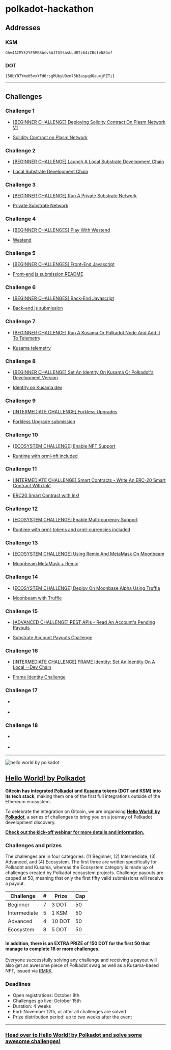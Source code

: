 # polkadot-hackathon

## Addresses

### KSM

`Ghv4ACMYE2YF5MBSAcvSA1TGSSasULdRTz64zZBqfvN8Gxf`

### DOT

`158bYB7YmeH5vxYFd6rsgMUbyU9zm75b3aspqdGauxjPZTi1`

-----------------------------------------

## Challenges

### Challenge 1

- [[BEGINNER CHALLENGE] Deploying Solidity Contract On Plasm Network V1](https://gitcoin.co/issue/staketechnologies/hello-world-by-polkadot/6/100023960)

- [Solidity Contract on Plasm Network](plasm-network-contract)

### Challenge 2

- [[BEGINNER CHALLENGE] Launch A Local Substrate Development Chain](https://gitcoin.co/issue/Polkadot-Network/hello-world-by-polkadot/17/100023943)

- [Local Substrate Development Chain](local-substrate-development-chain)

### Challenge 3

- [[BEGINNER CHALLENGE] Run A Private Substrate Network](https://gitcoin.co/issue/Polkadot-Network/hello-world-by-polkadot/16/100023942)

- [Private Substrate Network](run-private-substrate-network)

### Challenge 4

- [[BEGINNER CHALLENGES] Play With Westend](https://gitcoin.co/issue/Polkadot-Network/hello-world-by-polkadot/15/100023941)

- [Westend](westend)

### Challenge 5

- [[BEGINNER CHALLENGES] Front-End Javascript](https://gitcoin.co/issue/Polkadot-Network/hello-world-by-polkadot/14/100023940)

- [Front-end js submission README](front-end-js-challenge/README.md)

### Challenge 6

- [[BEGINNER CHALLENGES] Back-End Javascript](https://gitcoin.co/issue/Polkadot-Network/hello-world-by-polkadot/13/100023939)

- [Back-end js submission](back-end-js-challenge)

### Challenge 7

- [[BEGINNER CHALLENGE] Run A Kusama Or Polkadot Node And Add It To Telemetry](https://gitcoin.co/issue/Polkadot-Network/hello-world-by-polkadot/12/100023938)

- [Kusama telemetry](kusama-telemetry)

### Challenge 8

- [[BEGINNER CHALLENGE] Set An Identity On Kusama Or Polkadot's Development Version](https://gitcoin.co/issue/Polkadot-Network/hello-world-by-polkadot/11/100023937)

- [Identity on Kusama dev](identity-on-kusama-development-version)

### Challenge 9

- [[INTERMEDIATE CHALLENGE] Forkless Upgrades](https://gitcoin.co/issue/Polkadot-Network/hello-world-by-polkadot/6/100023932)

- [Forkless Upgrade submission](forkless-upgrades-challenge)

### Challenge 10

- [[ECOSYSTEM CHALLENGE] Enable NFT Support](https://gitcoin.co/issue/AcalaNetwork/polakdot-hello-world-acala/1/100023951)

- [Runtime with orml-nft included](nft-support-challenge)

### Challenge 11

- [[INTERMEDIATE CHALLENGE] Smart Contracts - Write An ERC-20 Smart Contract With Ink!](https://gitcoin.co/issue/Polkadot-Network/hello-world-by-polkadot/9/100023935)

- [ERC20 Smart Contract with Ink!](erc20-smart-contract-with-ink)

### Challenge 12

- [[ECOSYSTEM CHALLENGE] Enable Multi-currency Support](https://gitcoin.co/issue/AcalaNetwork/polakdot-hello-world-acala/2/100023952)

- [Runtime with orml-tokens and orml-currencies included](multi-currency-support-challenge)

### Challenge 13

- [[ECOSYSTEM CHALLENGE] Using Remix And MetaMask On Moonbeam](https://gitcoin.co/issue/PureStake/gitcoin-hello-world-by-moonbeam/3/100023962)

- [Moonbeam MetaMask + Remix](moonbeam-metamask-remix)

### Challenge 14

- [[ECOSYSTEM CHALLENGE] Deploy On Moonbase Alpha Using Truffle](https://gitcoin.co/issue/PureStake/gitcoin-hello-world-by-moonbeam/1/100023953)

- [Moonbeam with Truffle](moonbeam-truffle)

### Challenge 15

- [[ADVANCED CHALLENGE] REST APIs - Read An Account's Pending Payouts](https://gitcoin.co/issue/Polkadot-Network/hello-world-by-polkadot/5/100023931)

- [Substrate Account Payouts Challenge](substrate-account-payouts-challenge)

### Challenge 16

- [[INTERMEDIATE CHALLENGE] FRAME Identity: Set An Identity On A Local --Dev Chain](https://gitcoin.co/issue/Polkadot-Network/hello-world-by-polkadot/10/100023936)

- [Frame Identity Challenge](frame-identity-challenge)

### Challenge 17

- []()

- []()

### Challenge 18

- []()

- []()

-----------------------------------------

![hello world by polkadot](https://user-images.githubusercontent.com/48550657/95865108-8f7b9b80-0d66-11eb-97c5-e52360f196f8.png)

## [Hello World! by Polkadot](https://gitcoin.co/hackathon/polkadot/onboard?utm_source=github&utm_medium=referral&utm_campaign=hello+world)

**Gitcoin has integrated [Polkadot](https://polkadot.network/) and [Kusama](https://kusama.network/) tokens (DOT and KSM) into its tech stack**, making them one of the first full integrations outside of the Ethereum ecosystem.

To celebrate the integration on Gitcoin, we are organising **[Hello World! by Polkadot](https://gitcoin.co/hackathon/polkadot/onboard?utm_source=github&utm_medium=referral&utm_campaign=hello+world)**, a series of challenges to bring you on a journey of Polkadot development discovery.

**[Check out the kick-off webinar for more details and information.](https://www.crowdcast.io/e/gitcoin-hello-world-by-polkadot)**

### Challenges and prizes

The challenges are in four categories: (1) Beginner, (2) Intermediate, (3) Advanced, and (4) Ecosystem. The first three are written specifically for Polkadot and Kusama, whereas the Ecosystem category is made up of challenges created by Polkadot ecosystem projects. Challenge payouts are capped at 50, meaning that only the first fifty valid submissions will receive a payout.

| Challenge  | #  | Prize  | Cap  |
|---|---|---|---|
| Beginner  |  7  | 3 DOT  |  50 |
| Intermediate  | 5   | 1 KSM  | 50  |
| Advanced  | 4  | 10 DOT  | 50  |
| Ecosystem  | 8   | 5 DOT  | 50  |

#### **In addition, there is an EXTRA PRIZE of 150 DOT for the first 50 that manage to complete 18 or more challenges.**

Everyone successfully solving any challenge and receiving a payout will also get an awesome piece of Polkadot swag as well as a Kusama-based NFT, issued via [RMRK](https://rmrk.app/).

### Deadlines

- Open registrations: October 8th
- Challenges go live: October 15th
- Duration: 4 weeks
- End: November 12th, or after all challenges are solved
- Prize distribution period: up to two weeks after the event

-----------------------------------------

### [Head over to Hello World! by Polkadot and solve some awesome challenges!](https://gitcoin.co/hackathon/polkadot/onboard?utm_source=github&utm_medium=referral&utm_campaign=hello+world)
